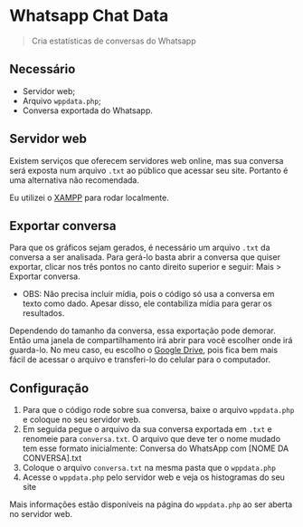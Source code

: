 # Whatsapp Chat Data
> Cria estatísticas de conversas do Whatsapp

## Necessário
* Servidor web;
* Arquivo `wppdata.php`;
* Conversa exportada do Whatsapp.

## Servidor web
Existem serviços que oferecem servidores web online, mas sua conversa será exposta num arquivo `.txt` ao público que acessar seu site.
Portanto é uma alternativa não recomendada.

Eu utilizei o [XAMPP](https://www.apachefriends.org/pt_br/index.html) para rodar localmente.

## Exportar conversa
Para que os gráficos sejam gerados, é necessário um arquivo `.txt` da conversa a ser analisada.
Para gerá-lo basta abrir a conversa que quiser exportar, clicar nos três pontos no canto direito superior e seguir: Mais > Exportar conversa.

* OBS: Não precisa incluir mídia, pois o código só usa a conversa em texto como dado. Apesar disso, ele contabiliza mídia para gerar os resultados.

Dependendo do tamanho da conversa, essa exportação pode demorar. Então uma janela de compartilhamento irá abrir para você escolher onde irá guarda-lo. No meu caso, eu escolho o [Google Drive](https://www.google.com.br/drive/apps.html), pois fica bem mais fácil de acessar o arquivo e transferi-lo do celular para o computador.

## Configuração
1. Para que o código rode sobre sua conversa, baixe o arquivo `wppdata.php` e coloque no seu servidor web.
2. Em seguida pegue o arquivo da sua conversa exportada em `.txt` e renomeie para `conversa.txt`.
O arquivo que deve ter o nome mudado tem esse formato inicialmente: Conversa do WhatsApp com [NOME DA CONVERSA].txt
3. Coloque o arquivo `conversa.txt` na mesma pasta que o `wppdata.php`
4. Acesse o `wppdata.php` pelo servidor web e veja os histogramas do seu site

Mais informações estão disponíveis na página do `wppdata.php` ao ser aberta no servidor web.
